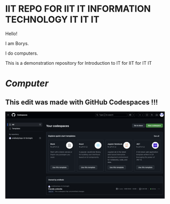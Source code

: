 # IIT REPO FOR IIT IT INFORMATION TECHNOLOGY IT IT IT
Hello!

I am Borys.

I do computers.

This is a demonstration repository for Introduction to IT for IIT for IT
IT

# _Computer_

## This edit was made with GitHub Codespaces !!!

![Codespaces main page for Enidlodz](image.png)

